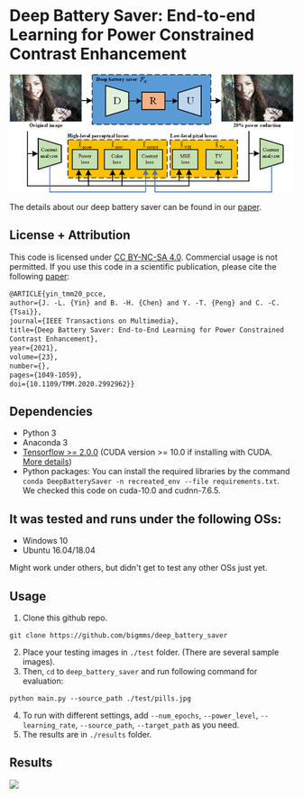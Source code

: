 # Deep Battery Saver: End-to-end Learning for Power Constrained Contrast Enhancement

![](./Demo/Demo_framework.png)

The details about our deep battery saver can be found in our [paper](https://ieeexplore.ieee.org/document/9089316).

## License + Attribution
This code is licensed under [CC BY-NC-SA 4.0](https://creativecommons.org/licenses/by-nc-sa/4.0/). Commercial usage is not permitted. If you use this code in a scientific publication, please cite the following [paper](https://ieeexplore.ieee.org/document/9089316):

    @ARTICLE{yin_tmm20_pcce,
    author={J. -L. {Yin} and B. -H. {Chen} and Y. -T. {Peng} and C. -C. {Tsai}},
    journal={IEEE Transactions on Multimedia}, 
    title={Deep Battery Saver: End-to-End Learning for Power Constrained Contrast Enhancement}, 
    year={2021},
    volume={23},
    number={},
    pages={1049-1059},
    doi={10.1109/TMM.2020.2992962}}
    
## Dependencies
* Python 3
* Anaconda 3
* [Tensorflow >= 2.0.0](https://www.tensorflow.org/) (CUDA version >= 10.0 if installing with CUDA. [More details](https://www.tensorflow.org/install/gpu/))
* Python packages: You can install the required libraries by the command `conda DeepBatterySaver -n recreated_env --file requirements.txt`. We checked this code on cuda-10.0 and cudnn-7.6.5.

## It was tested and runs under the following OSs:
* Windows 10
* Ubuntu 16.04/18.04

Might work under others, but didn't get to test any other OSs just yet.

## Usage
1. Clone this github repo. 
```
git clone https://github.com/bigmms/deep_battery_saver
```
2. Place your testing images in `./test` folder. (There are several sample images).
3. Then, `cd` to `deep_battery_saver` and run following command for evaluation:
```
python main.py --source_path ./test/pills.jpg
```
4. To run with different settings, add `--num_epochs`, `--power_level`, `--learning_rate`, `--source_path`, `--target_path` as you need.
5. The results are in `./results` folder.

## Results

![](./Demo/Demo_results.png)
